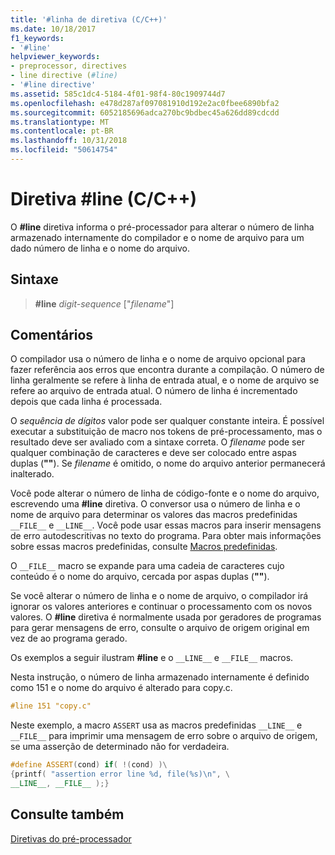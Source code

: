 ```yaml
---
title: '#linha de diretiva (C/C++)'
ms.date: 10/18/2017
f1_keywords:
- '#line'
helpviewer_keywords:
- preprocessor, directives
- line directive (#line)
- '#line directive'
ms.assetid: 585c1dc4-5184-4f01-98f4-80c1909744d7
ms.openlocfilehash: e478d287af097081910d192e2ac0fbee6890bfa2
ms.sourcegitcommit: 6052185696adca270bc9bdbec45a626dd89cdcdd
ms.translationtype: MT
ms.contentlocale: pt-BR
ms.lasthandoff: 10/31/2018
ms.locfileid: "50614754"
---
```

# <a name="line-directive-cc"></a>Diretiva #line (C/C++)

O **#line** diretiva informa o pré-processador para alterar o número de linha armazenado internamente do compilador e o nome de arquivo para um dado número de linha e o nome do arquivo.

## <a name="syntax"></a>Sintaxe

> **#line** *digit-sequence* ["*filename*"]

## <a name="remarks"></a>Comentários

O compilador usa o número de linha e o nome de arquivo opcional para fazer referência aos erros que encontra durante a compilação. O número de linha geralmente se refere à linha de entrada atual, e o nome de arquivo se refere ao arquivo de entrada atual. O número de linha é incrementado depois que cada linha é processada.

O *sequência de dígitos* valor pode ser qualquer constante inteira. É possível executar a substituição de macro nos tokens de pré-processamento, mas o resultado deve ser avaliado com a sintaxe correta. O *filename* pode ser qualquer combinação de caracteres e deve ser colocado entre aspas duplas (**""**). Se *filename* é omitido, o nome do arquivo anterior permanecerá inalterado.

Você pode alterar o número de linha de código-fonte e o nome do arquivo, escrevendo uma **#line** diretiva. O conversor usa o número de linha e o nome de arquivo para determinar os valores das macros predefinidas `__FILE__` e `__LINE__`. Você pode usar essas macros para inserir mensagens de erro autodescritivas no texto do programa. Para obter mais informações sobre essas macros predefinidas, consulte [Macros predefinidas](../preprocessor/predefined-macros.md).

O `__FILE__` macro se expande para uma cadeia de caracteres cujo conteúdo é o nome do arquivo, cercada por aspas duplas (**""**).

Se você alterar o número de linha e o nome de arquivo, o compilador irá ignorar os valores anteriores e continuar o processamento com os novos valores. O **#line** diretiva é normalmente usada por geradores de programas para gerar mensagens de erro, consulte o arquivo de origem original em vez de ao programa gerado.

Os exemplos a seguir ilustram **#line** e o `__LINE__` e `__FILE__` macros.

Nesta instrução, o número de linha armazenado internamente é definido como 151 e o nome do arquivo é alterado para copy.c.

```cpp
#line 151 "copy.c"
```

Neste exemplo, a macro `ASSERT` usa as macros predefinidas `__LINE__` e `__FILE__` para imprimir uma mensagem de erro sobre o arquivo de origem, se uma asserção de determinado não for verdadeira.

```cpp
#define ASSERT(cond) if( !(cond) )\
{printf( "assertion error line %d, file(%s)\n", \
__LINE__, __FILE__ );}
```

## <a name="see-also"></a>Consulte também

[Diretivas do pré-processador](../preprocessor/preprocessor-directives.md)